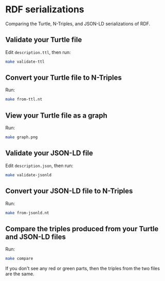 # RDF serializations

Comparing the Turtle, N-Triples, and JSON-LD serializations of RDF.

## Validate your Turtle file

Edit `description.ttl`, then run:

```sh
make validate-ttl
```

## Convert your Turtle file to N-Triples

Run:

```sh
make from-ttl.nt
```

## View your Turtle file as a graph

Run:

```sh
make graph.png
```

## Validate your JSON-LD file

Edit `description.json`, then run:

```sh
make validate-jsonld
```

## Convert your JSON-LD file to N-Triples

Run:

```sh
make from-jsonld.nt
```

## Compare the triples produced from your Turtle and JSON-LD files

Run:

```sh
make compare
```

If you don't see any red or green parts, then the triples from the two
files are the same.
